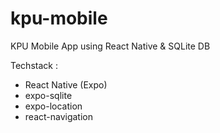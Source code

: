 # kpu-mobile
KPU Mobile App using React Native &amp; SQLite DB

Techstack :
- React Native (Expo)
- expo-sqlite
- expo-location
- react-navigation
